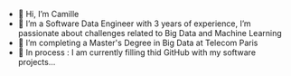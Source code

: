 - 👋 Hi, I’m Camille
- 👀 I’m a Software Data Engineer with 3 years of experience,
      I’m passionate about challenges related to Big Data and Machine Learning
- 🌱 I’m completing a Master's Degree in Big Data at Telecom Paris
- 🔧 In process : I am currently filling thid GitHub with my software projects...

